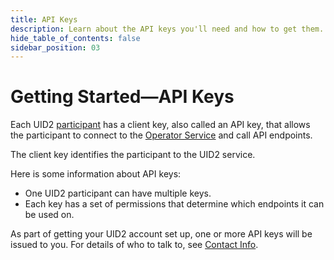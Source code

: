 ```yaml
---
title: API Keys
description: Learn about the API keys you'll need and how to get them.
hide_table_of_contents: false
sidebar_position: 03
---
```


# Getting Started&#8212;API Keys

Each UID2 <a href="/docs/intro#participants">participant</a> has a client key, also called an API key, that allows the participant to connect to the [Operator Service](../ref-info/glossary-uid.md#gl-operator-service) and call API endpoints.

The client key identifies the participant to the UID2 service.

Here is some information about API keys:
- One UID2 participant can have multiple keys.
- Each key has a set of permissions that determine which endpoints it can be used on.

As part of getting your UID2 account set up, one or more API keys will be issued to you. For details of who to talk to, see [Contact Info](gs-account-setup.md#contact-info).